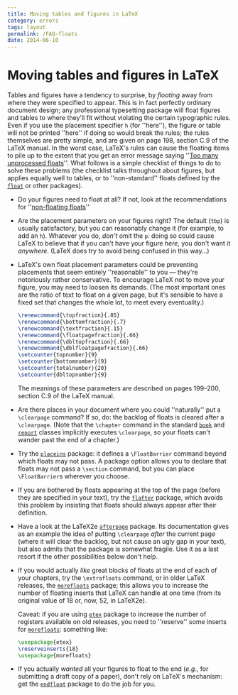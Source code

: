 ```yaml
---
title: Moving tables and figures in LaTeX
category: errors
tags: layout
permalink: /FAQ-floats
date: 2014-06-10
---
```


# Moving tables and figures in LaTeX

Tables and figures have a tendency to surprise, by _floating_
away from where they were specified to appear.  This is in fact
perfectly ordinary document design; any professional typesetting
package will float figures and tables to where they'll fit without
violating the certain typographic rules.  Even if you use the
placement specifier&nbsp;`h` (for ''here''), the figure or table
will not be 
printed ''here'' if doing so would break the rules; the rules themselves
are pretty simple, and are given on page&nbsp;198, section&nbsp;C.9 of the
LaTeX manual.  In the worst case, LaTeX's rules can cause the
floating items to pile up to the extent that you get an error message
saying ''[Too many unprocessed floats](FAQ-tmupfl)''.
What follows is a simple checklist of things to do to solve these
problems (the checklist talks throughout about figures, but applies
equally well to tables, or to ''non-standard'' floats defined by the
[`float`](https://ctan.org/pkg/float) or other packages).
  

-  Do your figures need to float at all?  If not, look at the
    recommendations for ''[non-floating floats](FAQ-figurehere)''
-  Are the placement parameters on your figures right?  The
    default (`tbp`) is usually satisfactory, but you can
    reasonably change it (for example, to add an `h`).
    Whatever you do, _don't_ 
    omit the `p`: doing so could cause LaTeX to believe that if you
    can't have your figure _here_, you don't want it
    _anywhere_.  (LaTeX does try to avoid being confused in
    this way&hellip;)
-  LaTeX's own float placement parameters could be preventing
    placements that seem entirely ''reasonable'' to you&nbsp;&mdash; they're
    notoriously rather conservative.  To encourage LaTeX not to move
    your figure, you may need to loosen its demands.  (The most important
    ones are the ratio of text to float on a given page, but it's
    sensible to have a fixed set that changes the whole lot, to meet
    every eventuality.)
    ```latex
    \renewcommand{\topfraction}{.85}
    \renewcommand{\bottomfraction}{.7}
    \renewcommand{\textfraction}{.15}
    \renewcommand{\floatpagefraction}{.66}
    \renewcommand{\dbltopfraction}{.66}
    \renewcommand{\dblfloatpagefraction}{.66}
    \setcounter{topnumber}{9}
    \setcounter{bottomnumber}{9}
    \setcounter{totalnumber}{20}
    \setcounter{dbltopnumber}{9}
    ```
    The meanings of these
    parameters are described on pages&nbsp;199&ndash;200, section&nbsp;C.9 of the
    LaTeX manual.
-  Are there places in your document where you could ''naturally''
    put a `\clearpage` command?  If so, do: the backlog of floats is
    cleared after a `\clearpage`.  (Note that the `\chapter`
    command in the standard [`book`](https://ctan.org/pkg/book) and [`report`](https://ctan.org/pkg/report) classes
    implicitly executes `\clearpage`, so your floats can't wander past
    the end of a chapter.)
-  Try the [`placeins`](https://ctan.org/pkg/placeins) package: it defines a
    `\FloatBarrier` command beyond which floats may not pass.  A
    package option allows you to declare that floats may not pass a
    `\section` command, but you can place `\FloatBarrier`s wherever
    you choose.
-  If you are bothered by floats appearing at the top of the page
    (before they are specified in your text), try the [`flafter`](https://ctan.org/pkg/latex-base)
    package, which avoids this problem by insisting that floats should
    always appear after their definition.
-  Have a look at the LaTeX2e [`afterpage`](https://ctan.org/pkg/afterpage) package.
    Its documentation gives as an example the idea
    of putting `\clearpage` _after_ the current page (where it
    will clear the backlog, but not cause an ugly gap in your text), but
    also admits that the package is somewhat fragile.  Use it as a last
    resort if the other possibilities below don't help.
-  If you would actually _like_ great blocks of floats at the
    end of each of your chapters, try the `\extrafloats` command,
    or in older LaTeX releases, the [`morefloats`](https://ctan.org/pkg/morefloats) package;
    this allows you to increase the number of floating inserts that LaTeX
    can handle at one time (from its original value of 18 or, now, 52, in
    LaTeX2e).
  

    Caveat: if you are using [`etex`](https://ctan.org/pkg/etex-pkg) package to increase the number of
    registers available on old releases, you need to ''reserve'' some inserts for
    [`morefloats`](https://ctan.org/pkg/morefloats): something like:
    ```latex
    \usepackage{etex}
    \reserveinserts{18}
    \usepackage{morefloats}
    ```
-  If you actually _wanted_ all your figures to float to the
    end (_e.g_., for submitting a draft copy of a paper), don't
    rely on LaTeX's mechanism: get the [`endfloat`](https://ctan.org/pkg/endfloat) package to do
    the job for you.

